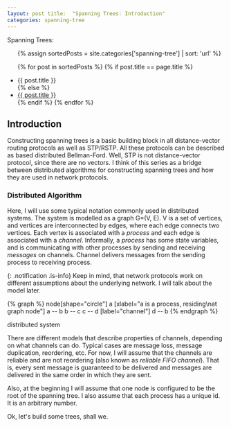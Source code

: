 ```yaml
---
layout: post title:  "Spanning Trees: Introduction"
categories: spanning-tree
---
```


Spanning Trees:
<ul>
{% assign sortedPosts = site.categories['spanning-tree'] | sort: 'url' %}

{% for post in sortedPosts %} {% if post.title == page.title %}
<li>{{ post.title }}</li>
{% else %}
<li><a href="{{ post.url }}">{{ post.title }}</a></li>
{% endif %}
{% endfor %}
</ul>

## Introduction

Constructing spanning trees is a basic building block in all distance-vector routing protocols as well as STP/RSTP. All
these protocols can be described as based distributed Bellman-Ford. Well, STP is not distance-vector protocol, since
there are no vectors. I think of this series as a bridge between distributed algorithms for constructing spanning trees
and how they are used in network protocols.

### Distributed Algorithm

Here, I will use some typical notation commonly used in distributed systems. The system is modelled as a graph G=(V, E).
V is a set of vertices, and vertices are interconnected by edges, where each edge connects two vertices. Each vertex is
associated with a *process* and each edge is associated with a *channel*. Informally, a *process* has some state
variables, and is communicating with other processes by sending and receiving *messages* on channels. Channel delivers
messages from the sending process to receiving process.

{: .notification .is-info} Keep in mind, that network protocols work on different assumptions about the underlying
network. I will talk about the model later.

<div class="container has-text-centered">
{% graph %}
    node[shape="circle"]
    a [xlabel="a is a process, residing\nat graph node"]
    a -- b
    b -- c
    c -- d [label="channel"]
    d -- b
{% endgraph %}

<p> distributed system</p>
</div>

There are different models that describe properties of channels, depending on what channels can do. Typical cases are
message loss, message duplication, reordering, etc. For now, I will assume that the channels are reliable and are not
reordering (also known as *reliable FIFO channel*). That is, every sent message is guaranteed to be delivered and
messages are delivered in the same order in which they are sent.

Also, at the beginning I will assume that one node is configured to be the root of the spanning tree. I also assume that
each process has a unique id. It is an arbitrary number.

Ok, let's build some trees, shall we.